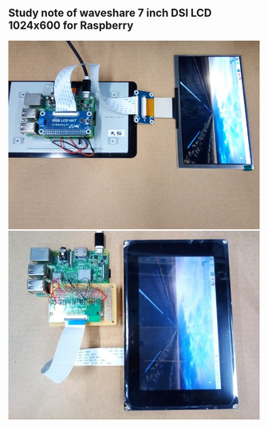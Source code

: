 ## Study note of waveshare 7 inch DSI LCD 1024x600 for Raspberry

![PIC](pic/demo1.jpg)<BR>
![PIC](pic/demo2.jpg)<BR>
